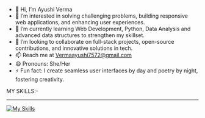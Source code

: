 - 👋 Hi, I’m Ayushi Verma
- 👀 I’m interested in solving challenging problems, building responsive web applications, and enhancing user experiences.
- 🌱 I’m currently learning Web Development, Python, Data Analysis and advanced data structures to strengthen my skillset.
- 💞️ I’m looking to collaborate on  full-stack projects, open-source contributions, and innovative solutions in tech.
- 📫 Reach me at Vermaayushi7572@gmail.com 
- 😄 Pronouns: She/Her
- ⚡ Fun fact: I create seamless user interfaces by day and poetry by night, fostering creativity.

<!---
Aver0007/Aver0007 is a ✨ special ✨ repository because its `README.md` (this file) appears on your GitHub profile.
You can click the Preview link to take a look at your changes.
--->
MY SKILLS:-
_______________________________________________________________________________________________________________________________________________________________________________________________________________________


[![My Skills](https://skillicons.dev/icons?i=c,cpp,py,js,html,css,nodejs,react,expressjs,jquery,git,github,mysql,npm,postgres,postman,vite,vscode)](https://skillicons.dev)
